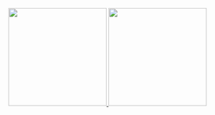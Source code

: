 <div align="center">
  <a href="https://github.com/canonnizq">
    <img height=200 src="https://github-readme-stats.vercel.app/api?username=canonnizq&theme=onedark&rank_icon=percentile" />
    <img height=200 src="https://github-readme-stats.vercel.app/api/top-langs?username=canonnizq&theme=onedark&layout=compact" />
  </a>
</div>
